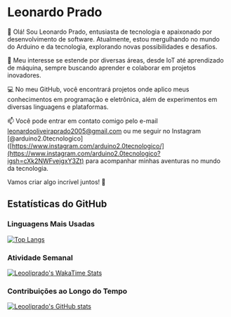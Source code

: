 # Leonardo Prado

👋 Olá! Sou Leonardo Prado, entusiasta de tecnologia e apaixonado por desenvolvimento de software. Atualmente, estou mergulhando no mundo do Arduino e da tecnologia, explorando novas possibilidades e desafios.

🧠 Meu interesse se estende por diversas áreas, desde IoT até aprendizado de máquina, sempre buscando aprender e colaborar em projetos inovadores.

💻 No meu GitHub, você encontrará projetos onde aplico meus conhecimentos em programação e eletrônica, além de experimentos em diversas linguagens e plataformas.

📫 Você pode entrar em contato comigo pelo e-mail leonardooliveiraprado2005@gmail.com ou me seguir no Instagram [@arduino2.0tecnologico]([https://www.instagram.com/arduino2.0tecnologico/](https://www.instagram.com/arduino2.0tecnologico?igsh=cXk2NWFvejgxY3Zt) para acompanhar minhas aventuras no mundo da tecnologia.

Vamos criar algo incrível juntos! 🚀

## Estatísticas do GitHub

### Linguagens Mais Usadas

[![Top Langs](https://github-readme-stats.vercel.app/api/top-langs/?username=Leooliprado&layout=compact&hide=java,html&langs_count=10)](https://github.com/Leooliprado)

### Atividade Semanal

[![Leooliprado's WakaTime Stats](https://github-readme-stats.vercel.app/api/wakatime?username=Leooliprado&layout=compact)](https://wakatime.com/@Leooliprado)


### Contribuições ao Longo do Tempo

[![Leooliprado's GitHub stats](https://github-readme-stats.vercel.app/api?username=Leooliprado)](https://github.com/Leooliprado)

